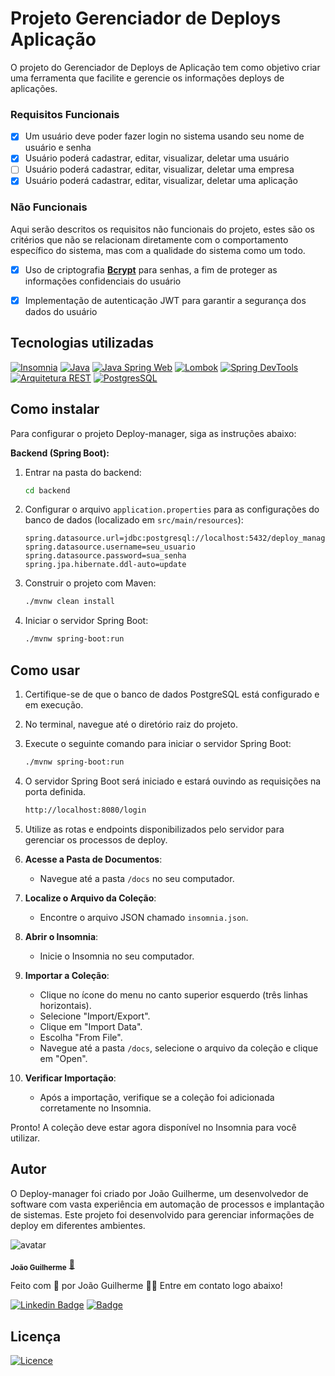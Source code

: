 # Projeto Gerenciador de Deploys Aplicação

O projeto do Gerenciador de Deploys de Aplicação tem como objetivo criar uma ferramenta que facilite e gerencie os informações deploys de aplicações.

### Requisitos Funcionais

- [X]  Um usuário deve poder fazer login no sistema usando seu nome de usuário e senha
- [X]  Usuário poderá cadastrar, editar, visualizar, deletar uma usuário
- [ ]  Usuário poderá cadastrar, editar, visualizar, deletar uma empresa
- [X]  Usuário poderá cadastrar, editar, visualizar, deletar uma aplicação

### Não Funcionais

Aqui serão descritos os requisitos não funcionais do projeto, estes são os critérios que não se relacionam diretamente com o comportamento específico do sistema, mas com a qualidade do sistema como um todo.

- [X]  Uso de criptografia **[Bcrypt](https://www.npmjs.com/package/bcrypt)** para senhas, a fim de proteger as informações confidenciais do usuário
- [X]  Implementação de autenticação JWT para garantir a segurança dos dados do usuário


## Tecnologias utilizadas

  [![Insomnia](https://img.shields.io/badge/Insomnia-5849BE?style=for-the-badge&logo=insomnia&logoColor=white)](https://insomnia.rest/)
  [![Java](https://img.shields.io/badge/Java-ED8B00?style=for-the-badge&logo=openjdk&logoColor=white)](https://www.java.com/)
  [![Java Spring Web](https://img.shields.io/badge/Java%20Spring%20Web-6DB33F?style=for-the-badge&logo=spring&logoColor=white)](https://spring.io/projects/spring-boot)
  [![Lombok](https://img.shields.io/badge/Lombok-BC4521?style=for-the-badge&logo=lombok&logoColor=white)](https://projectlombok.org/)
  [![Spring DevTools](https://img.shields.io/badge/Spring%20DevTools-6DB33F?style=for-the-badge&logo=spring&logoColor=white)](https://docs.spring.io/spring-boot/docs/current/reference/html/using.html#using.devtools)
  [![Arquitetura REST](https://img.shields.io/badge/Arquitetura%20REST-blue?style=for-the-badge&logo=rest&logoColor=white)](https://www.redhat.com/en/topics/api/what-is-a-rest-api)
  [![PostgresSQL](https://img.shields.io/badge/PostgresSQL-336791?style=for-the-badge&logo=postgresql&logoColor=white)](https://www.postgresql.org/)



## Como instalar

Para configurar o projeto Deploy-manager, siga as instruções abaixo:

**Backend (Spring Boot):**

1. Entrar na pasta do backend:
   ```bash
   cd backend
   ```

2. Configurar o arquivo `application.properties` para as configurações do banco de dados (localizado em `src/main/resources`):

   ```properties
   spring.datasource.url=jdbc:postgresql://localhost:5432/deploy_manager
   spring.datasource.username=seu_usuario
   spring.datasource.password=sua_senha
   spring.jpa.hibernate.ddl-auto=update
   ```

3. Construir o projeto com Maven:
   ```bash
   ./mvnw clean install
   ```

4. Iniciar o servidor Spring Boot:
   ```bash
   ./mvnw spring-boot:run
   ```


## Como usar

1. Certifique-se de que o banco de dados PostgreSQL está configurado e em execução.
2. No terminal, navegue até o diretório raiz do projeto.
3. Execute o seguinte comando para iniciar o servidor Spring Boot:

   ```bash
   ./mvnw spring-boot:run
   ```

4. O servidor Spring Boot será iniciado e estará ouvindo as requisições na porta definida.

    ```bash
    http://localhost:8080/login
    ```

5. Utilize as rotas e endpoints disponibilizados pelo servidor para gerenciar os processos de deploy.


1. **Acesse a Pasta de Documentos**:
    - Navegue até a pasta `/docs` no seu computador.

2. **Localize o Arquivo da Coleção**:
    - Encontre o arquivo JSON chamado `insomnia.json`.

3. **Abrir o Insomnia**:
    - Inicie o Insomnia no seu computador.

4. **Importar a Coleção**:
    - Clique no ícone do menu no canto superior esquerdo (três linhas horizontais).
    - Selecione "Import/Export".
    - Clique em "Import Data".
    - Escolha "From File".
    - Navegue até a pasta `/docs`, selecione o arquivo da coleção e clique em "Open".

5. **Verificar Importação**:
    - Após a importação, verifique se a coleção foi adicionada corretamente no Insomnia.

Pronto! A coleção deve estar agora disponível no Insomnia para você utilizar.

## Autor

O Deploy-manager foi criado por João Guilherme, um desenvolvedor de software com vasta experiência em automação de processos e implantação de sistemas. Este projeto foi desenvolvido para gerenciar informações de deploy em diferentes ambientes.

![avatar](https://images.weserv.nl/?url=https://avatars.githubusercontent.com/u/80895578?v=4?v=4&h=100&w=100&fit=cover&mask=circle&maxage=7d)

<sub><b>João Guilherme</b></sub></h4> <a href="https://github.com/JoaoG23/">🚀</a>

Feito com 🤭 por João Guilherme 👋🏽 Entre em contato logo abaixo!

[![Linkedin Badge](https://img.shields.io/badge/-Joao-blue?style=flat-square&logo=Linkedin&logoColor=white&link=https://www.linkedin.com/in/jaoo/)](https://www.linkedin.com/in/joaog123/)
[![Badge](https://img.shields.io/badge/-joaoguilherme94@live.com-c80?style=flat-square&logo=Microsoft&logoColor=white&link=mailto:joaoguilherme94@live.com)](mailto:joaoguilherme94@live.com)

## Licença

[![Licence](https://img.shields.io/github/license/Ileriayo/markdown-badges?style=for-the-badge)](./LICENSE)
